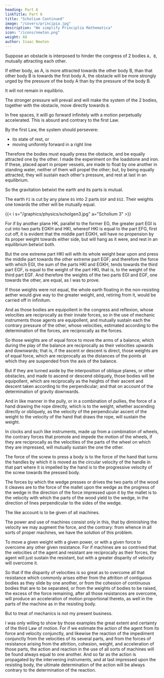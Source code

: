 ```yaml
---
heading: Part 6
linkTitle: Part 6
title: "Scholium Continued"
image: "/covers/principia.jpg"
description: "We simplify Principlia Mathematica"
icon: "/icons/newton.png"
weight: 68
author: Isaac Newton
---
```


<!-- In attractions, I briefly demonstrate the thing after this manner.  -->

Suppose an obstacle is interposed to hinder the congress of 2 bodies `A, B`, mutually attracting each other.

If either body, as A, is more attracted towards the other body B, than that other body B is towards the first body A, the obstacle will be more strongly urged by the pressure of the body A than by the pressure of the body B.

It will not remain in equilibrio.

The stronger pressure will prevail and will make the system of the 2 bodies, together with the obstacle, move directly towards `B`.

In free spaces, it willl go forward infinitely with a motion perpetually accelerated. This is absurd and contrary to the first Law.

By the first Law, the system should persevere:
- its state of rest, or
- moving uniformly forward in a right line

Therefore the bodies must equally press the obstacle, and be equally attracted one by the other. I made the experiment on the loadstone and iron. If these, placed apart in proper vessels, are made to float by one another in standing water, neither of them will propel the other; but, by being equally attracted, they will sustain each other's pressure, and rest at last in an equilibrium.

So the gravitation betwixt the earth and its parts is mutual. 

The earth `FI` is cut by any plane `EG` into 2 parts `EGF` and `EGI`. Their weights one towards the other will be mutually equal.

{{< i s="/graphics/physics/scholgen3.jpg" a="Scholium 3" >}}


For if by another plane HK, parallel to the former EG, the greater part EGI is cut into two parts EGKH and HKI, whereof HKI is equal to the part EFG, first cut off, it is evident that the middle part EGKH, will have no propension by its proper weight towards either side, but will hang as it were, and rest in an equilibrium betwixt both.

But the one extreme part HKI will with its whole weight bear upon and press the middle part towards the other extreme part EGF; and therefore the force with which EGI, the sum of the parts HKI and EGKH, tends towards the third part EGF, is equal to the weight of the part HKI, that is, to the weight of the third part EGF. And therefore the weights of the two parts EGI and EGF, one towards the other, are equal, as I was to prove. 

If those weights were not equal, the whole earth floating in the non-resisting aether would give way to the greater weight, and, retiring from it, would be carried off in infinitum.

And as those bodies are equipollent in the congress and reflexion, whose velocities are reciprocally as their innate forces, so in the use of mechanic instruments those agents are equipollent, and mutually sustain each the contrary pressure of the other, whose velocities, estimated according to the determination of the forces, are reciprocally as the forces.

So those weights are of equal force to move the arms of a balance; which during the play of the balance are reciprocally as their velocities upwards and downwards; that is, if the ascent or descent is direct, those weights are of equal force, which are reciprocally as the distances of the points at which they are suspended from the axis of the balance.

But if they are turned aside by the interposition of oblique planes, or other obstacles, and made to ascend or descend obliquely, those bodies will be equipollent, which are reciprocally as the heights of their ascent and descent taken according to the perpendicular; and that on account of the determination of gravity downwards.

And in like manner in the pully, or in a combination of pullies, the force of a hand drawing the rope directly, which is to the weight, whether ascending directly or obliquely, as the velocity of the perpendicular ascent of the weight to the velocity of the hand that draws the rope, will sustain the weight.

In clocks and such like instruments, made up from a combination of wheels, the contrary forces that promote and impede the motion of the wheels, if they are reciprocally as the velocities of the parts of the wheel on which they are impressed, will mutually sustain the one the other.

The force of the screw to press a body is to the force of the hand that turns the handles by which it is moved as the circular velocity of the handle in that part where it is impelled by the hand is to the progressive velocity of the screw towards the pressed body.

The forces by which the wedge presses or drives the two parts of the wood it cleaves are to the force of the mallet upon the wedge as the progress of the wedge in the direction of the force impressed upon it by the mallet is to the velocity with which the parts of the wood yield to the wedge, in the direction of lines perpendicular to the sides of the wedge. 

The like account is to be given of all machines.

The power and use of machines consist only in this, that by diminishing the velocity we may augment the force, and the contrary: from whence in all sorts of proper machines, we have the solution of this problem.

To move a given weight with a given power, or with a given force to overcome any other given resistance. For if machines are so contrived that the velocities of the agent and resistant are reciprocally as their forces, the agent will just sustain the resistant, but with a greater disparity of velocity will overcome it. 

So that if the disparity of velocities is so great as to overcome all that resistance which commonly arises either from the attrition of contiguous bodies as they slide by one another, or from the cohesion of continuous bodies that are to be separated, or from the weights of bodies to be raised, the excess of the force remaining, after all those resistances are overcome, will produce an acceleration of motion proportional thereto, as well in the parts of the machine as in the resisting body. 

But to treat of mechanics is not my present business.

I was only willing to show by those examples the great extent and certainty of the third Law of motion. For if we estimate the action of the agent from its force and velocity conjunctly, and likewise the reaction of the impediment conjunctly from the velocities of its several parts, and from the forces of resistance arising from the attrition, cohesion, weight, and acceleration of those parts, the action and reaction in the use of all sorts of machines will be found always equal to one another. And so far as the action is propagated by the intervening instruments, and at last impressed upon the resisting body, the ultimate determination of the action will be always contrary to the determination of the reaction.
